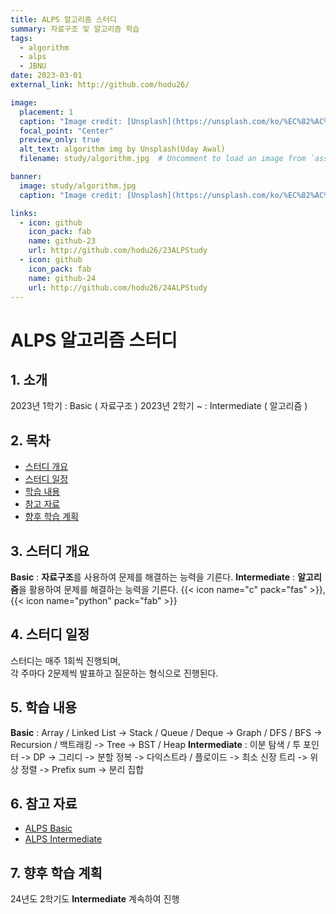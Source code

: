 ```yaml
---
title: ALPS 알고리즘 스터디
summary: 자료구조 및 알고리즘 학습
tags:
  - algorithm
  - alps
  - JBNU
date: 2023-03-01
external_link: http://github.com/hodu26/

image:
  placement: 1
  caption: "Image credit: [Unsplash](https://unsplash.com/ko/%EC%82%AC%EC%A7%84/%ED%94%84%EB%A1%9C%EA%B7%B8%EB%9E%A8%EC%9D%B4%EC%9E%88%EB%8A%94-%EC%BB%B4%ED%93%A8%ED%84%B0-%ED%99%94%EB%A9%B4-UjJWhMerJx0?utm_content=creditCopyText&utm_medium=referral&utm_source=unsplash)의 [Uday Awal](https://unsplash.com/ko/@udayawal?utm_content=creditCopyText&utm_medium=referral&utm_source=unsplash)"
  focal_point: "Center"
  preview_only: true
  alt_text: algorithm img by Unsplash(Uday Awal)
  filename: study/algorithm.jpg  # Uncomment to load an image from `assets/media/` instead.

banner: 
  image: study/algorithm.jpg
  caption: "Image credit: [Unsplash](https://unsplash.com/ko/%EC%82%AC%EC%A7%84/%ED%94%84%EB%A1%9C%EA%B7%B8%EB%9E%A8%EC%9D%B4%EC%9E%88%EB%8A%94-%EC%BB%B4%ED%93%A8%ED%84%B0-%ED%99%94%EB%A9%B4-UjJWhMerJx0?utm_content=creditCopyText&utm_medium=referral&utm_source=unsplash)의 [Uday Awal](https://unsplash.com/ko/@udayawal?utm_content=creditCopyText&utm_medium=referral&utm_source=unsplash)"

links:
  - icon: github
    icon_pack: fab
    name: github-23
    url: http://github.com/hodu26/23ALPStudy
  - icon: github
    icon_pack: fab
    name: github-24
    url: http://github.com/hodu26/24ALPStudy
---
```


# ALPS 알고리즘 스터디
   
   
## 1. 소개
2023년 1학기   : Basic  ( 자료구조 )
2023년 2학기 ~ : Intermediate  ( 알고리즘 )

## 2. 목차
- [스터디 개요](#스터디-개요)
- [스터디 일정](#스터디-일정)
- [학습 내용](#학습-내용)
- [참고 자료](#참고-자료)
- [향후 학습 계획](#향후-학습-계획)

## 3. 스터디 개요
**Basic**         : **자료구조**를 사용하여 문제를 해결하는 능력을 기른다.
**Intermediate**  : **알고리즘**을 활용하여 문제를 해결하는 능력을 기른다.
{{< icon name="c" pack="fas" >}}, {{< icon name="python" pack="fab" >}}

## 4. 스터디 일정
스터디는 매주 1회씩 진행되며,   
각 주마다 2문제씩 발표하고 질문하는 형식으로 진행된다.

## 5. 학습 내용
**Basic**         : Array / Linked List  ->  Stack / Queue / Deque  ->  Graph / DFS / BFS  ->  Recursion / 백트래킹  ->  Tree  ->  BST / Heap
**Intermediate**  : 이분 탐색 / 투 포인터  ->  DP  ->  그리디  ->  분할 정복  ->  다익스트라 / 플로이드  ->  최소 신장 트리  ->  위상 정렬  ->  Prefix sum  ->  분리 집합

## 6. 참고 자료
- [ALPS Basic](https://github.com/alps-jbnu/23ALPStudy)
- [ALPS Intermediate](https://github.com/alps-jbnu/24ALPStudy)

## 7. 향후 학습 계획
24년도 2학기도 **Intermediate** 계속하여 진행

